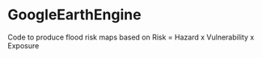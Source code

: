 # GoogleEarthEngine
Code to produce flood risk maps based on Risk = Hazard x Vulnerability x Exposure
